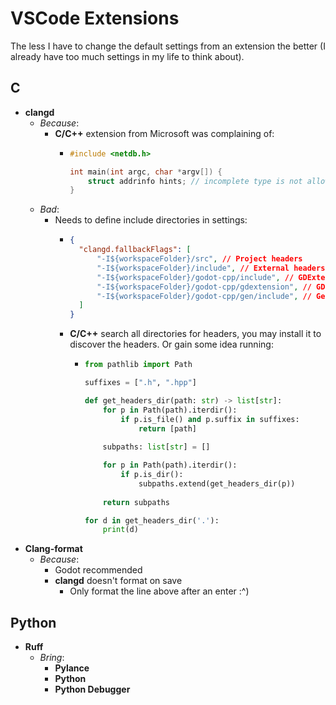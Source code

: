 # VSCode Extensions
The less I have to change the default settings from an extension the better (I already have too much settings in my life to think about).

## C
- **clangd**
  - *Because*:
    - **C/C++** extension from Microsoft was complaining of:
      - ```C
        #include <netdb.h>
        
        int main(int argc, char *argv[]) {
            struct addrinfo hints; // incomplete type is not allowed C/C++(70)
        }
        ```
  - *Bad*:
    - Needs to define include directories in settings:
      - ```json
        {
          "clangd.fallbackFlags": [
              "-I${workspaceFolder}/src", // Project headers
              "-I${workspaceFolder}/include", // External headers
              "-I${workspaceFolder}/godot-cpp/include", // GDExtension headers
              "-I${workspaceFolder}/godot-cpp/gdextension", // GDExtension interface header
              "-I${workspaceFolder}/godot-cpp/gen/include", // Generated headers
          ]
        }
        ```
      - **C/C++** search all directories for headers, you may install it to discover the headers. Or gain some idea running:
        - ```python
          from pathlib import Path
  
          suffixes = [".h", ".hpp"]
          
          def get_headers_dir(path: str) -> list[str]:
              for p in Path(path).iterdir():
                  if p.is_file() and p.suffix in suffixes:
                      return [path]
                  
              subpaths: list[str] = []
          
              for p in Path(path).iterdir():
                  if p.is_dir():
                      subpaths.extend(get_headers_dir(p))
              
              return subpaths
          
          for d in get_headers_dir('.'):
              print(d)
          ```
- **Clang-format**
  - *Because*:
    - Godot recommended
    - **clangd** doesn't format on save
      - Only format the line above after an enter :^)

## Python
- **Ruff**
  - *Bring*:
    - **Pylance**
    - **Python**
    - **Python Debugger**
